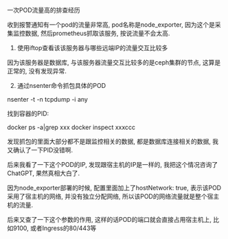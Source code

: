 一次POD流量高的排查经历

收到报警通知有一个pod的流量非常高, pod名称是node_exporter, 因为这个是采集监控数据, 然后prometheus抓取该服务, 按说流量不会太高.

1. 使用iftop查看该该服务器与哪些远端IP的流量交互比较多

因为该服务器是数据库, 与该服务器流量交互比较多的是ceph集群的节点, 这算是正常的, 没有发现异常.

2. 通过nsenter命令抓包具体的POD

nsenter -t <PID> -n tcpdump -i any

找到容器的PID:

docker  ps -a|grep xxx
docker inspect xxxccc

发现抓包的里面大部分都不是跟监控相关的数据, 都是数据库连接相关的数据, 我又确认了一下PID没错啊.

后来我看了一下这个POD的IP, 发现跟宿主机的IP是一样的, 我把这个情况咨询了ChatGPT, 果然真相大白了.

因为node_exporter部署的时候, 配置里面加上了hostNetwork: true, 表示该POD采用了宿主机的网络, 并没有独立分配网络, 所以该POD的网络流量就是整个宿主机的流量.

后来又查了一下这个参数的作用, 这样的话POD的端口就会直接占用宿主机上, 比如9100, 或者Ingress的80/443等

